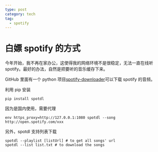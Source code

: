 ```yaml
---
type: post
category: tech
tag:
  - spotify
---
```


# 白嫖 spotify 的方式

今年开始，我不再在家办公，这使得我的网络环境不是很稳定，无法一直在线听 spotify。最好的办法，自然是把要听的音乐缓存下来。

GitHub 里面有一个 python 项目[spotify-downloader](https://github.com/ritiek/spotify-downloader)可以下载 spotify 的音频。

利用 pip 安装

```shell
pip install spotdl
```

因为是国内使用，需要代理

```shell
env https_proxy=http://127.0.0.1:1080 spotdl --song http://open.spotify.com/xxx
```

另外，spotdl 支持列表下载

```shell
spotdl --playlist [listUrl] # to get all songs' url
spotdl --list list.txt # to download the songs
```

